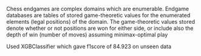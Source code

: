 
Chess endgames are complex domains which are enumerable. Endgame databases are tables of stored game-theoretic values for the enumerated elements (legal positions) of the domain. The game-theoretic values stored denote whether or not positions are won for either side, or include also the depth of win (number of moves) assuming minimax-optimal play


Used XGBClassifier which gave f1score of 84.923 on unseen data
